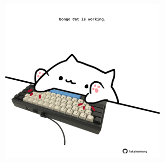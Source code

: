 <!-- built at 09/11/2023, 20:00:39 UTC -->
<p align="center">
  <img width="500" height="500" src="./ReadmeImage.svg">
</p>
